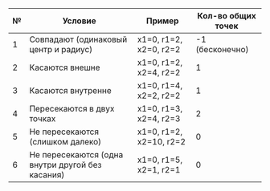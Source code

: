 | № | Условие                                          | Пример                  | Кол-во общих точек |
| - | ------------------------------------------------ | ----------------------- | ------------------ |
| 1 | Совпадают (одинаковый центр и радиус)            | x1=0, r1=2, x2=0, r2=2  | -1 (бесконечно)    |
| 2 | Касаются внешне                                  | x1=0, r1=2, x2=4, r2=2  | 1                  |
| 3 | Касаются внутренне                               | x1=0, r1=4, x2=2, r2=2  | 1                  |
| 4 | Пересекаются в двух точках                       | x1=0, r1=3, x2=4, r2=3  | 2                  |
| 5 | Не пересекаются (слишком далеко)                 | x1=0, r1=2, x2=10, r2=2 | 0                  |
| 6 | Не пересекаются (одна внутри другой без касания) | x1=0, r1=5, x2=1, r2=1  | 0                  |
